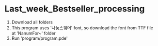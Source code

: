 # Last_week_Bestseller_processing
1. Download all folders
2. This program uses '나눔스퀘어' font, so download the font from TTF file at 'NanumFor~' folder
3. Run 'program/program.pde'
